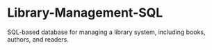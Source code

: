 # Library-Management-SQL
SQL-based database for managing a library system, including books, authors, and readers.
